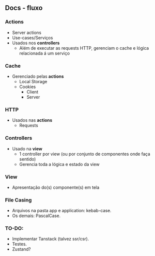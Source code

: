 ## Docs - fluxo

### Actions

- Server actions
- Use-cases/Serviços
- Usados nos **controllers**
  - Além de executar as requests HTTP, gerenciam o cache e lógica relacionada á um serviço

### Cache

- Gerenciado pelas **actions**
  - Local Storage
  - Cookies
    - Client
    - Server

### HTTP

- Usados nas **actions**
  - Requests

### Controllers

- Usado na **view**
  - 1 controller por view (ou por conjunto de componentes onde faça sentido)
  - Gerencia toda a lógica e estado da view

### View

- Apresentação do(s) componente(s) em tela

### File Casing

- Arquivos na pasta app e application: kebab-case.
- Os demais: PascalCase.

### TO-DO:

- Implementar Tanstack (talvez ssr/csr).
- Testes.
- Zustand?
